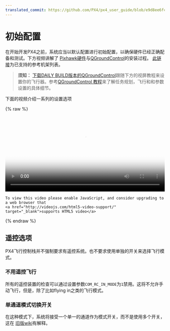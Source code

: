 ```yaml
---
translated_commit: https://github.com/PX4/px4_user_guide/blob/e9d8ee6fc72c9d0111c14edaf7c585c0024382aa/book.json 
---
```


# 初始配置

在开始开发PX4之前，系统应当以默认配置进行初始配置，以确保硬件已经正确配备和测试。下方视频讲解了 [Pixhawk硬件](../flight_controller/pixhawk.md)与[QGroundControl](../qgc/README.md)的安装过程。 [此链接](../airframes/architecture.md)为已支持的参考机架列表。

> **须知：** [下载DAILY BUILD版本的QGroundControl](http://qgroundcontrol.org/downloads)跟随下方的视屏教程来设置你的飞行器。参考[QGroundControl 教程](../3_Tutorial/ground_control_station.md)来了解任务规划，飞行和和参数设置的具体细节。

下面的视频介绍一系列的设置选项

{% raw %}
<video id="my-video" class="video-js" controls preload="auto" width="100%" 
poster="http://image84.360doc.com/DownloadImg/2015/04/1617/52474470_2.jpg" data-setup='{"aspectRatio":"16:9"}'>
  <source src="http://7xvob5.com1.z0.glb.clouddn.com/1-PX4%20Autopilot%20Setup%20Tutorial%20Preview.mp4" type='video/mp4' >
  <p class="vjs-no-js">

    To view this video please enable JavaScript, and consider upgrading to a web browser that
    <a href="http://videojs.com/html5-video-support/" target="_blank">supports HTML5 video</a>
  </p>
</video>
{% endraw %}

## 遥控选项

PX4飞行控制栈并不强制要求有遥控系统。也不要求使用单独的开关来选择飞行模式。

### 不用遥控飞行

所有的遥控装置的检查可以通过设置参数`COM_RC_IN_MODE`为` 1 `禁用。这将不允许手动飞行，但是，除了比如flying in之类的飞行模式。

### 单通道模式切换开关

在这种模式下，系统将接受一个单一的通道作为模式开关，而不是使用多个开关，这在 [旧版wiki](https://pixhawk.org/peripherals/radio-control/opentx/single_channel_mode_switch)有解释。

